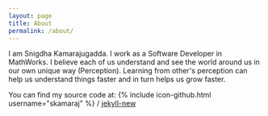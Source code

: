 ```yaml
---
layout: page
title: About
permalink: /about/
---
```

I am Snigdha Kamarajugadda. I work as a Software Developer in MathWorks. I believe each of us understand and see the world around us in our own unique way (Perception). Learning from other's perception can help us understand things faster and in turn helps us grow faster.

You can find my source code at:
{% include icon-github.html username="skamaraj" %} /
[jekyll-new](https://github.com/skamaraj/)
